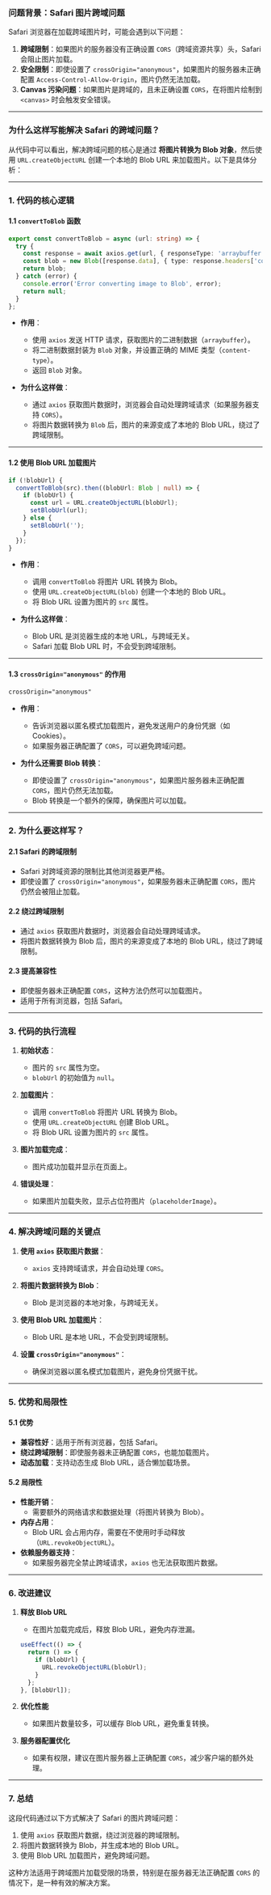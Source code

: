 ### **问题背景：Safari 图片跨域问题**

Safari 浏览器在加载跨域图片时，可能会遇到以下问题：
1. **跨域限制**：如果图片的服务器没有正确设置 `CORS`（跨域资源共享）头，Safari 会阻止图片加载。
2. **安全限制**：即使设置了 `crossOrigin="anonymous"`，如果图片的服务器未正确配置 `Access-Control-Allow-Origin`，图片仍然无法加载。
3. **Canvas 污染问题**：如果图片是跨域的，且未正确设置 `CORS`，在将图片绘制到 `<canvas>` 时会触发安全错误。

---

### **为什么这样写能解决 Safari 的跨域问题？**

从代码中可以看出，解决跨域问题的核心是通过 **将图片转换为 Blob 对象**，然后使用 `URL.createObjectURL` 创建一个本地的 Blob URL 来加载图片。以下是具体分析：

---

### **1. 代码的核心逻辑**

#### **1.1 `convertToBlob` 函数**
```typescript
export const convertToBlob = async (url: string) => {
  try {
    const response = await axios.get(url, { responseType: 'arraybuffer' });
    const blob = new Blob([response.data], { type: response.headers['content-type'] });
    return blob;
  } catch (error) {
    console.error('Error converting image to Blob', error);
    return null;
  }
};
```

- **作用**：
  - 使用 `axios` 发送 HTTP 请求，获取图片的二进制数据（`arraybuffer`）。
  - 将二进制数据封装为 `Blob` 对象，并设置正确的 MIME 类型（`content-type`）。
  - 返回 `Blob` 对象。

- **为什么这样做**：
  - 通过 `axios` 获取图片数据时，浏览器会自动处理跨域请求（如果服务器支持 `CORS`）。
  - 将图片数据转换为 `Blob` 后，图片的来源变成了本地的 Blob URL，绕过了跨域限制。

---

#### **1.2 使用 Blob URL 加载图片**
```typescript
if (!blobUrl) {
  convertToBlob(src).then((blobUrl: Blob | null) => {
    if (blobUrl) {
      const url = URL.createObjectURL(blobUrl);
      setBlobUrl(url);
    } else {
      setBlobUrl('');
    }
  });
}
```

- **作用**：
  - 调用 `convertToBlob` 将图片 URL 转换为 Blob。
  - 使用 `URL.createObjectURL(blob)` 创建一个本地的 Blob URL。
  - 将 Blob URL 设置为图片的 `src` 属性。

- **为什么这样做**：
  - Blob URL 是浏览器生成的本地 URL，与跨域无关。
  - Safari 加载 Blob URL 时，不会受到跨域限制。

---

#### **1.3 `crossOrigin="anonymous"` 的作用**
```html
crossOrigin="anonymous"
```

- **作用**：
  - 告诉浏览器以匿名模式加载图片，避免发送用户的身份凭据（如 Cookies）。
  - 如果服务器正确配置了 `CORS`，可以避免跨域问题。

- **为什么还需要 Blob 转换**：
  - 即使设置了 `crossOrigin="anonymous"`，如果图片服务器未正确配置 `CORS`，图片仍然无法加载。
  - Blob 转换是一个额外的保障，确保图片可以加载。

---

### **2. 为什么要这样写？**

#### **2.1 Safari 的跨域限制**
- Safari 对跨域资源的限制比其他浏览器更严格。
- 即使设置了 `crossOrigin="anonymous"`，如果服务器未正确配置 `CORS`，图片仍然会被阻止加载。

#### **2.2 绕过跨域限制**
- 通过 `axios` 获取图片数据时，浏览器会自动处理跨域请求。
- 将图片数据转换为 Blob 后，图片的来源变成了本地的 Blob URL，绕过了跨域限制。

#### **2.3 提高兼容性**
- 即使服务器未正确配置 `CORS`，这种方法仍然可以加载图片。
- 适用于所有浏览器，包括 Safari。

---

### **3. 代码的执行流程**

1. **初始状态**：
   - 图片的 `src` 属性为空。
   - `blobUrl` 的初始值为 `null`。

2. **加载图片**：
   - 调用 `convertToBlob` 将图片 URL 转换为 Blob。
   - 使用 `URL.createObjectURL` 创建 Blob URL。
   - 将 Blob URL 设置为图片的 `src` 属性。

3. **图片加载完成**：
   - 图片成功加载并显示在页面上。

4. **错误处理**：
   - 如果图片加载失败，显示占位符图片（`placeholderImage`）。

---

### **4. 解决跨域问题的关键点**

1. **使用 `axios` 获取图片数据**：
   - `axios` 支持跨域请求，并会自动处理 `CORS`。

2. **将图片数据转换为 Blob**：
   - Blob 是浏览器的本地对象，与跨域无关。

3. **使用 Blob URL 加载图片**：
   - Blob URL 是本地 URL，不会受到跨域限制。

4. **设置 `crossOrigin="anonymous"`**：
   - 确保浏览器以匿名模式加载图片，避免身份凭据干扰。

---

### **5. 优势和局限性**

#### **5.1 优势**
- **兼容性好**：适用于所有浏览器，包括 Safari。
- **绕过跨域限制**：即使服务器未正确配置 `CORS`，也能加载图片。
- **动态加载**：支持动态生成 Blob URL，适合懒加载场景。

#### **5.2 局限性**
- **性能开销**：
  - 需要额外的网络请求和数据处理（将图片转换为 Blob）。
- **内存占用**：
  - Blob URL 会占用内存，需要在不使用时手动释放（`URL.revokeObjectURL`）。
- **依赖服务器支持**：
  - 如果服务器完全禁止跨域请求，`axios` 也无法获取图片数据。

---

### **6. 改进建议**

1. **释放 Blob URL**
   - 在图片加载完成后，释放 Blob URL，避免内存泄漏。
   ```javascript
   useEffect(() => {
     return () => {
       if (blobUrl) {
         URL.revokeObjectURL(blobUrl);
       }
     };
   }, [blobUrl]);
   ```

2. **优化性能**
   - 如果图片数量较多，可以缓存 Blob URL，避免重复转换。

3. **服务器配置优化**
   - 如果有权限，建议在图片服务器上正确配置 `CORS`，减少客户端的额外处理。

---

### **7. 总结**

这段代码通过以下方式解决了 Safari 的图片跨域问题：
1. 使用 `axios` 获取图片数据，绕过浏览器的跨域限制。
2. 将图片数据转换为 Blob，并生成本地的 Blob URL。
3. 使用 Blob URL 加载图片，避免跨域问题。

这种方法适用于跨域图片加载受限的场景，特别是在服务器无法正确配置 `CORS` 的情况下，是一种有效的解决方案。
